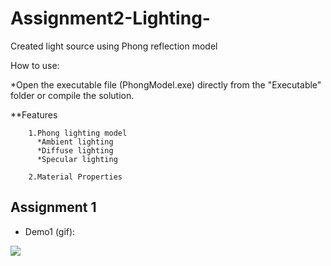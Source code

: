 # Assignment2-Lighting-
Created light source using Phong reflection model

How to use:

*Open the executable file (PhongModel.exe) directly from the "Executable" folder or compile the solution.

**Features

        1.Phong lighting model
          *Ambient lighting
          *Diffuse lighting
          *Specular lighting
          
        2.Material Properties        
        


## Assignment 1

- Demo1 (gif):

 ![](https://i.imgur.com/7VDm83R.gif)
 
